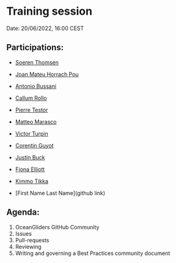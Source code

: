 # Training session

Date: 20/06/2022, 16:00 CEST

## Participations: 
- [Soeren Thomsen](https://github.com/soerenthomsen)
- [Joan Mateu Horrach Pou](https://github.com/JoMaHoPo)
- [Antonio Bussani](https://github.com/abussani)
- [Callum Rollo](https://github.com/callumrollo)
- [Pierre Testor](https://github.com/ptestor)
- [Matteo Marasco](https://github.com/MatteoMarasco)
- [Victor Turpin](https://github.com/vturpin)
- [Corentin Guyot](https://github.com/corentingu)
- [Justin Buck](https://github.com/justinbuck)
- [Fiona Elliott](https://github.com/elyfant)
- [Kimmo Tikka](https://github.com/kimmotikka)

- [First Name Last Name](github link)

## Agenda:
1. OceanGliders GitHub Community
2. Issues
3. Pull-requests
4. Reviewing
5. Writing and governing a Best Practices community document
